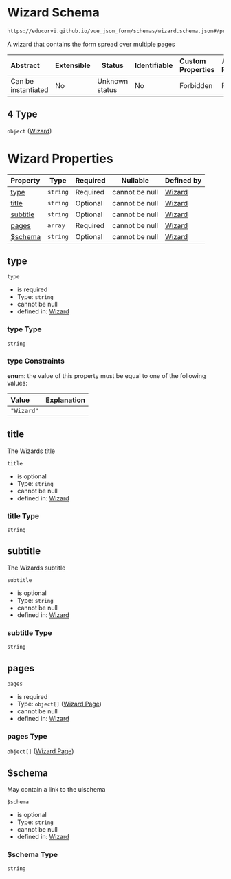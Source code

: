 # Wizard Schema

```txt
https://educorvi.github.io/vue_json_form/schemas/wizard.schema.json#/properties/elements/items/oneOf/4
```

A wizard that contains the form spread over multiple pages


| Abstract            | Extensible | Status         | Identifiable | Custom Properties | Additional Properties | Access Restrictions | Defined In                                                                   |
| :------------------ | ---------- | -------------- | ------------ | :---------------- | --------------------- | ------------------- | ---------------------------------------------------------------------------- |
| Can be instantiated | No         | Unknown status | No           | Forbidden         | Forbidden             | none                | [layout.schema.json\*](../schemas/layout.schema.json "open original schema") |

## 4 Type

`object` ([Wizard](layout-properties-elements-layoutelement-oneof-wizard.md))

# Wizard Properties

| Property              | Type     | Required | Nullable       | Defined by                                                                                                                              |
| :-------------------- | -------- | -------- | -------------- | :-------------------------------------------------------------------------------------------------------------------------------------- |
| [type](#type)         | `string` | Required | cannot be null | [Wizard](wizard-properties-type.md "https&#x3A;//educorvi.github.io/vue_json_form/schemas/wizard.schema.json#/properties/type")         |
| [title](#title)       | `string` | Optional | cannot be null | [Wizard](wizard-properties-title.md "https&#x3A;//educorvi.github.io/vue_json_form/schemas/wizard.schema.json#/properties/title")       |
| [subtitle](#subtitle) | `string` | Optional | cannot be null | [Wizard](wizard-properties-subtitle.md "https&#x3A;//educorvi.github.io/vue_json_form/schemas/wizard.schema.json#/properties/subtitle") |
| [pages](#pages)       | `array`  | Required | cannot be null | [Wizard](wizard-properties-pages.md "https&#x3A;//educorvi.github.io/vue_json_form/schemas/wizard.schema.json#/properties/pages")       |
| [$schema](#schema)    | `string` | Optional | cannot be null | [Wizard](wizard-properties-schema.md "https&#x3A;//educorvi.github.io/vue_json_form/schemas/wizard.schema.json#/properties/$schema")    |

## type




`type`

-   is required
-   Type: `string`
-   cannot be null
-   defined in: [Wizard](wizard-properties-type.md "https&#x3A;//educorvi.github.io/vue_json_form/schemas/wizard.schema.json#/properties/type")

### type Type

`string`

### type Constraints

**enum**: the value of this property must be equal to one of the following values:

| Value      | Explanation |
| :--------- | ----------- |
| `"Wizard"` |             |

## title

The Wizards title


`title`

-   is optional
-   Type: `string`
-   cannot be null
-   defined in: [Wizard](wizard-properties-title.md "https&#x3A;//educorvi.github.io/vue_json_form/schemas/wizard.schema.json#/properties/title")

### title Type

`string`

## subtitle

The Wizards subtitle


`subtitle`

-   is optional
-   Type: `string`
-   cannot be null
-   defined in: [Wizard](wizard-properties-subtitle.md "https&#x3A;//educorvi.github.io/vue_json_form/schemas/wizard.schema.json#/properties/subtitle")

### subtitle Type

`string`

## pages




`pages`

-   is required
-   Type: `object[]` ([Wizard Page](wizard-properties-pages-wizard-page.md))
-   cannot be null
-   defined in: [Wizard](wizard-properties-pages.md "https&#x3A;//educorvi.github.io/vue_json_form/schemas/wizard.schema.json#/properties/pages")

### pages Type

`object[]` ([Wizard Page](wizard-properties-pages-wizard-page.md))

## $schema

May contain a link to the uischema


`$schema`

-   is optional
-   Type: `string`
-   cannot be null
-   defined in: [Wizard](wizard-properties-schema.md "https&#x3A;//educorvi.github.io/vue_json_form/schemas/wizard.schema.json#/properties/$schema")

### $schema Type

`string`
